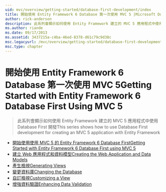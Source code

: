 ```yaml
---
uid: mvc/overview/getting-started/database-first-development/index
title: 開始使用 Entity Framework 6 Database 第一次使用 MVC 5 |Microsoft Docs
author: rick-anderson
description: 此系列會顯示如何使用 Entity Framework 建立的 MVC 5 應用程式中使用 Database First 開發
ms.author: riande
ms.date: 09/17/2013
ms.assetid: 3437215a-c4ba-46ed-8378-d61c79c9d38c
msc.legacyurl: /mvc/overview/getting-started/database-first-development
msc.type: chapter
---
```

<a name="getting-started-with-entity-framework-6-database-first-using-mvc-5"></a><span data-ttu-id="a04f7-103">開始使用 Entity Framework 6 Database 第一次使用 MVC 5</span><span class="sxs-lookup"><span data-stu-id="a04f7-103">Getting Started with Entity Framework 6 Database First Using MVC 5</span></span>
====================
> <span data-ttu-id="a04f7-104">此系列會顯示如何使用 Entity Framework 建立的 MVC 5 應用程式中使用 Database First 開發</span><span class="sxs-lookup"><span data-stu-id="a04f7-104">This series shows how to use Database First development for creating an MVC 5 application with Entity Framework</span></span>


- [<span data-ttu-id="a04f7-105">開始使用使用 MVC 5 的 Entity Framework 6 Database First</span><span class="sxs-lookup"><span data-stu-id="a04f7-105">Getting Started with Entity Framework 6 Database First using MVC 5</span></span>](setting-up-database.md)
- [<span data-ttu-id="a04f7-106">建立 Web 應用程式和資料模型</span><span class="sxs-lookup"><span data-stu-id="a04f7-106">Creating the Web Application and Data Models</span></span>](creating-the-web-application.md)
- [<span data-ttu-id="a04f7-107">產生檢視</span><span class="sxs-lookup"><span data-stu-id="a04f7-107">Generating Views</span></span>](generating-views.md)
- [<span data-ttu-id="a04f7-108">變更資料庫</span><span class="sxs-lookup"><span data-stu-id="a04f7-108">Changing the Database</span></span>](changing-the-database.md)
- [<span data-ttu-id="a04f7-109">自訂檢視</span><span class="sxs-lookup"><span data-stu-id="a04f7-109">Customizing a View</span></span>](customizing-a-view.md)
- [<span data-ttu-id="a04f7-110">增強資料驗證</span><span class="sxs-lookup"><span data-stu-id="a04f7-110">Enhancing Data Validation</span></span>](enhancing-data-validation.md)
